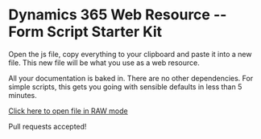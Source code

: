 # Dynamics 365 Web Resource -- Form Script Starter Kit

Open the js file, copy everything to your clipboard and paste it into a new file. This new file will be what you use as a web resource.

All your documentation is baked in. There are no other dependencies. For simple scripts, this gets you going with sensible defaults in less than 5 minutes.

[Click here to open file in RAW mode](https://raw.githubusercontent.com/reenhanced/XrmWebResourceStarterKit/main/form_script_your_name.js)

Pull requests accepted!
